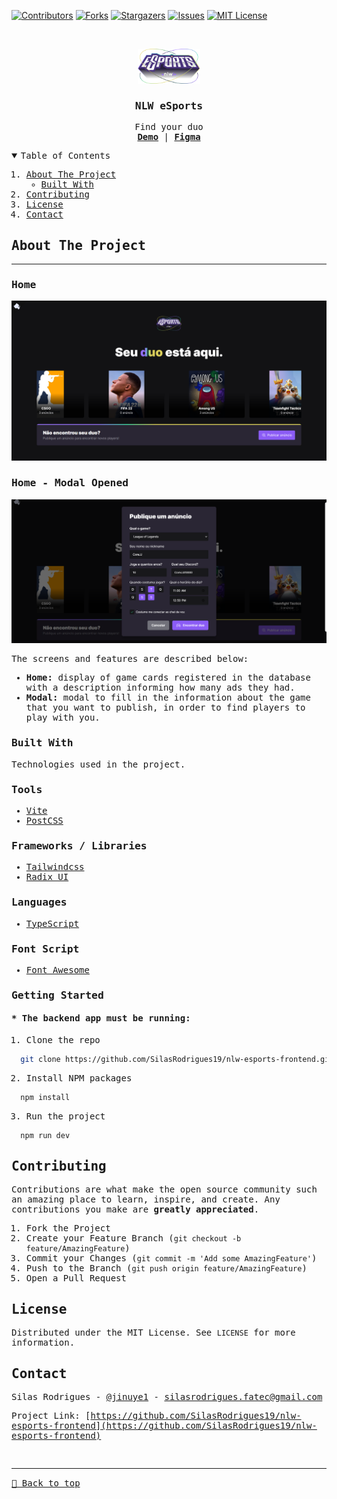 [![Contributors][contributors-shield]][contributors-url]
[![Forks][forks-shield]][forks-url]
[![Stargazers][stars-shield]][stars-url]
[![Issues][issues-shield]][issues-url]
[![MIT License][license-shield]][license-url]

<!-- PROJECT LOGO -->
<br />
<samp>
<p align="center">
  <a href="#">
    <img src="./src/assets/logo-nlw-esports.svg" alt="Logo" width="100">
  </a>

  <h3 align="center">NLW eSports</h3>

  <p align="center">
    Find your duo
    <br />
    <a href="#"><strong>Demo</strong></a>
    &#124;
    <a href="https://www.figma.com/file/SOKqRWoHHTlHBTbtsq4SeB/NLW-eSports-(Community)?node-id=0%3A1"><strong>Figma</strong></a>
    <br />
  </p>
</p>

<!-- TABLE OF CONTENTS -->
<details open="open">
  <summary>Table of Contents</summary>
  <ol>
    <li>
      <a href="#about-the-project">About The Project</a>
      <ul>
        <li><a href="#built-with">Built With</a></li>
      </ul>
    </li>
    <li><a href="#contributing">Contributing</a></li>
    <li><a href="#license">License</a></li>
    <li><a href="#contact">Contact</a></li>
  </ol>
</details>

<!-- ABOUT THE PROJECT -->

## About The Project

<hr>

### Home

[![Preview][product-screenshot]](#)

### Home - Modal Opened

[![Preview][product-screenshot2]](#)

The screens and features are described below:

- **Home:** display of game cards registered in the database with a description informing how many ads they had.
- **Modal:** modal to fill in the information about the game that you want to publish, in order to find players to play with you.

### Built With

Technologies used in the project.

### Tools

- [Vite](https://vitejs.dev)
- [PostCSS](https://postcss.org)

### Frameworks / Libraries

- [Tailwindcss](https://tailwindcss.com)
- [Radix UI](https://www.radix-ui.com/)

### Languages

- [TypeScript](https://www.typescriptlang.org/)

### Font Script

- [Font Awesome](https://fontawesome.com)

<!-- GETTING STARTED -->

### Getting Started

#### \* The backend app must be running:

1. Clone the repo

```sh
  git clone https://github.com/SilasRodrigues19/nlw-esports-frontend.git && cd nlw-esports-frontend
```

2. Install NPM packages

```sh
  npm install
```

3. Run the project

```sh
  npm run dev
```

<!-- CONTRIBUTING -->

## Contributing

Contributions are what make the open source community such an amazing place to learn, inspire, and create. Any contributions you make are **greatly appreciated**.

1. Fork the Project
2. Create your Feature Branch (`git checkout -b feature/AmazingFeature`)
3. Commit your Changes (`git commit -m 'Add some AmazingFeature'`)
4. Push to the Branch (`git push origin feature/AmazingFeature`)
5. Open a Pull Request

<!-- LICENSE -->

## License

Distributed under the MIT License. See `LICENSE` for more information.

<!-- CONTACT -->

## Contact

Silas Rodrigues - [@jinuye1](https://twitter.com/jinuye1) - silasrodrigues.fatec@gmail.com

Project Link: [https://github.com/SilasRodrigues19/nlw-esports-frontend](https://github.com/SilasRodrigues19/nlw-esports-frontend) <br>

<!-- MARKDOWN LINKS & IMAGES -->
<!-- https://www.markdownguide.org/basic-syntax/#reference-style-links -->

[contributors-shield]: https://img.shields.io/github/contributors/SilasRodrigues19/nlw-esports-frontend.svg?style=for-the-badge
[contributors-url]: https://github.com/SilasRodrigues19/nlw-esports-frontend/graphs/contributors
[forks-shield]: https://img.shields.io/github/forks/SilasRodrigues19/nlw-esports-frontend.svg?style=for-the-badge
[forks-url]: https://github.com/SilasRodrigues19/nlw-esports-frontend/network/members
[stars-shield]: https://img.shields.io/github/stars/SilasRodrigues19/nlw-esports-frontend.svg?style=for-the-badge
[stars-url]: https://github.com/SilasRodrigues19/nlw-esports-frontend/stargazers
[issues-shield]: https://img.shields.io/github/issues/SilasRodrigues19/nlw-esports-frontend.svg?style=for-the-badge
[issues-url]: https://github.com/SilasRodrigues19/nlw-esports-frontend/issues
[license-shield]: https://img.shields.io/github/license/SilasRodrigues19/nlw-esports-frontend.svg?style=for-the-badge
[license-url]: https://github.com/SilasRodrigues19/nlw-esports-frontend/blob/master/LICENSE
[product-screenshot]: ./public/preview.png
[product-screenshot2]: ./public/preview2.png
[license-url]: https://github.com/SilasRodrigues19/nlw-esports-frontend/blob/master/LICENSE

<br><hr>
[🔼 Back to top](#NLW-eSports)
